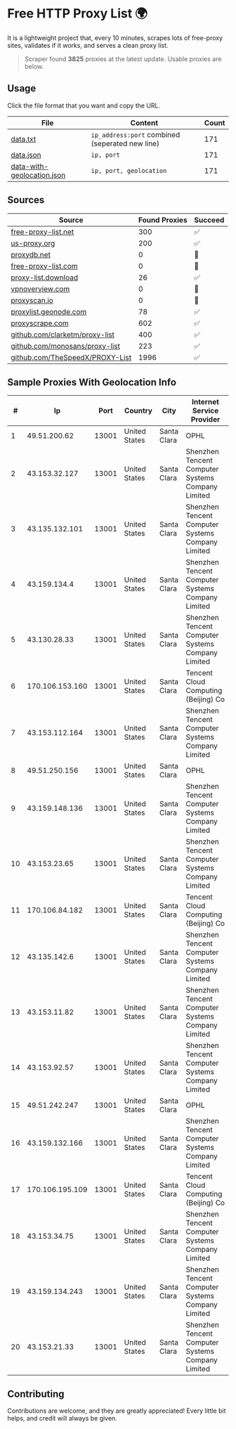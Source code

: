 
# Free HTTP Proxy List 🌍

It is a lightweight project that, every 10 minutes, scrapes lots of free-proxy sites, validates if it works, and serves a clean proxy list.


> Scraper found **3825** proxies at the latest update. Usable proxies are below.

## Usage

Click the file format that you want and copy the URL.


|File|Content|Count|
|----|-------|-----|
|[data.txt](https://raw.githubusercontent.com/themiralay/Proxy-List-World/master/data.txt)|`ip_address:port` combined (seperated new line)|171|
|[data.json](https://raw.githubusercontent.com/themiralay/Proxy-List-World/master/data.json)|`ip, port`|171|
|[data-with-geolocation.json](https://raw.githubusercontent.com/themiralay/Proxy-List-World/master/data-with-geolocation.json)|`ip, port, geolocation`|171|

## Sources

|Source|Found Proxies|Succeed|
|------|-------------|-------|
|[free-proxy-list.net](https://free-proxy-list.net)|300|✅|
|[us-proxy.org](https://www.us-proxy.org)|200|✅|
|[proxydb.net](http://proxydb.net)|0|🚫|
|[free-proxy-list.com](https://free-proxy-list.com/?page=&port=&type%5B%5D=http&type%5B%5D=https&up_time=0&search=Search)|0|🚫|
|[proxy-list.download](https://www.proxy-list.download/HTTP)|26|✅|
|[vpnoverview.com](https://vpnoverview.com/privacy/anonymous-browsing/free-proxy-servers)|0|🚫|
|[proxyscan.io](https://www.proxyscan.io)|0|🚫|
|[proxylist.geonode.com](https://proxylist.geonode.com/api/proxy-list?limit=300&page=1&sort_by=lastChecked&sort_type=desc&protocols=http,https)|78|✅|
|[proxyscrape.com](https://api.proxyscrape.com/v2/?request=displayproxies&protocol=http&timeout=10000&country=all&ssl=all&anonymity=all)|602|✅|
|[github.com/clarketm/proxy-list](https://raw.githubusercontent.com/clarketm/proxy-list/master/proxy-list-raw.txt)|400|✅|
|[github.com/monosans/proxy-list](https://raw.githubusercontent.com/monosans/proxy-list/main/proxies/http.txt)|223|✅|
|[github.com/TheSpeedX/PROXY-List](https://raw.githubusercontent.com/TheSpeedX/PROXY-List/master/http.txt)|1996|✅|


## Sample Proxies With Geolocation Info

|#|Ip|Port|Country|City|Internet Service Provider|
|-|--|----|-------|----|-------------------------|
|1|49.51.200.62|13001|United States|Santa Clara|OPHL|
|2|43.153.32.127|13001|United States|Santa Clara|Shenzhen Tencent Computer Systems Company Limited|
|3|43.135.132.101|13001|United States|Santa Clara|Shenzhen Tencent Computer Systems Company Limited|
|4|43.159.134.4|13001|United States|Santa Clara|Shenzhen Tencent Computer Systems Company Limited|
|5|43.130.28.33|13001|United States|Santa Clara|Shenzhen Tencent Computer Systems Company Limited|
|6|170.106.153.160|13001|United States|Santa Clara|Tencent Cloud Computing (Beijing) Co|
|7|43.153.112.164|13001|United States|Santa Clara|Shenzhen Tencent Computer Systems Company Limited|
|8|49.51.250.156|13001|United States|Santa Clara|OPHL|
|9|43.159.148.136|13001|United States|Santa Clara|Shenzhen Tencent Computer Systems Company Limited|
|10|43.153.23.65|13001|United States|Santa Clara|Shenzhen Tencent Computer Systems Company Limited|
|11|170.106.84.182|13001|United States|Santa Clara|Tencent Cloud Computing (Beijing) Co|
|12|43.135.142.6|13001|United States|Santa Clara|Shenzhen Tencent Computer Systems Company Limited|
|13|43.153.11.82|13001|United States|Santa Clara|Shenzhen Tencent Computer Systems Company Limited|
|14|43.153.92.57|13001|United States|Santa Clara|Shenzhen Tencent Computer Systems Company Limited|
|15|49.51.242.247|13001|United States|Santa Clara|OPHL|
|16|43.159.132.166|13001|United States|Santa Clara|Shenzhen Tencent Computer Systems Company Limited|
|17|170.106.195.109|13001|United States|Santa Clara|Tencent Cloud Computing (Beijing) Co|
|18|43.153.34.75|13001|United States|Santa Clara|Shenzhen Tencent Computer Systems Company Limited|
|19|43.159.134.243|13001|United States|Santa Clara|Shenzhen Tencent Computer Systems Company Limited|
|20|43.153.21.33|13001|United States|Santa Clara|Shenzhen Tencent Computer Systems Company Limited|



## Contributing

Contributions are welcome, and they are greatly appreciated! Every
little bit helps, and credit will always be given.

